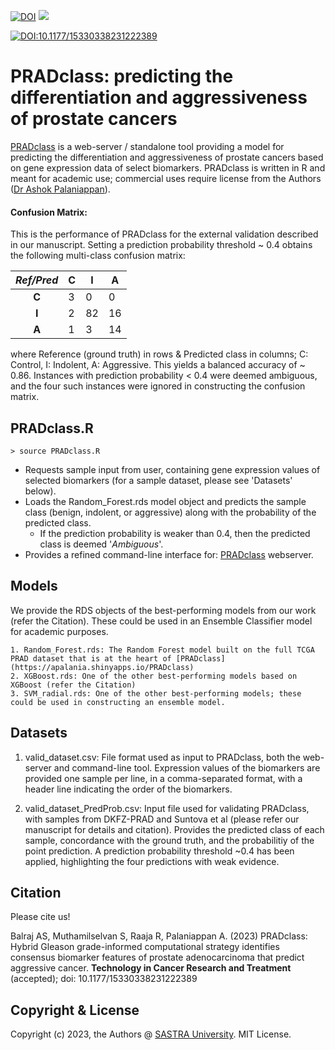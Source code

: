 [![DOI](https://zenodo.org/badge/DOI/10.5281/zenodo.7844579.svg)](https://doi.org/10.5281/zenodo.7844579)
![](https://img.shields.io/badge/licence-MIT-blue)

[![DOI:10.1177/15330338231222389](https://img.shields.io/badge/DOI-10.1177/15330338231222389-B31B1B)](https://doi.org/10.1177/15330338231222389)
# PRADclass: predicting the differentiation and aggressiveness of prostate cancers

[PRADclass](https://apalania.shinyapps.io/PRADclass) is a web-server / standalone tool providing a model for predicting the differentiation and aggressiveness of prostate cancers based on gene expression data of select biomarkers. PRADclass is written in R and meant for academic use; commercial uses require license from the Authors ([Dr Ashok Palaniappan](mailto:apalania@scbt.sastra.edu)). 

#### Confusion Matrix: 
This is the performance of PRADclass for the external validation described in our manuscript. Setting a prediction probability threshold ~ 0.4 obtains the following multi-class confusion matrix: 

| *Ref/Pred* |C  |I  |A  |
|:---:|---|---|---|
| __C__ |3  |0  |0  |
| __I__ | 2 |82 |16 |
| __A__ | 1 |3  |14 |

where Reference (ground truth) in rows & Predicted class in columns; C: Control, I: Indolent, A: Aggressive.
This yields a balanced accuracy of ~  0.86. Instances with prediction probability < 0.4 were deemed ambiguous, and the four such instances were ignored in constructing the confusion matrix. 


PRADclass.R
------------

    > source PRADclass.R
    
* Requests sample input from user, containing gene expression values of selected biomarkers (for a sample dataset, please see 'Datasets' below).
* Loads the Random_Forest.rds model object and predicts the sample class (benign, indolent, or aggressive) along with the probability of the predicted class. 
	- If the prediction probability is weaker than 0.4, then the predicted class is deemed '_Ambiguous_'. 
* Provides a refined command-line interface for: [PRADclass](https://apalania.shinyapps.io/PRADclass) webserver.
    
Models
-------

We provide the RDS objects of the best-performing models from our work (refer the Citation). These could be used in an Ensemble Classifier model for academic purposes.
	
    1. Random_Forest.rds: The Random Forest model built on the full TCGA PRAD dataset that is at the heart of [PRADclass](https://apalania.shinyapps.io/PRADclass)
    2. XGBoost.rds: One of the other best-performing models based on XGBoost (refer the Citation)
    3. SVM_radial.rds: One of the other best-performing models; these could be used in constructing an ensemble model.  


Datasets
--------
    
1. valid_dataset.csv: File format used as input to PRADclass, both the web-server and command-line tool. Expression values of the biomarkers are provided one sample per line, in a comma-separated format, with a header line indicating the order of the biomarkers. 
        
2. valid_dataset_PredProb.csv: Input file used for validating PRADclass, with samples from DKFZ-PRAD and Suntova et al (please refer our manuscript for details and citation). Provides the predicted class of each sample, concordance with the ground truth, and the probabilitiy of the point prediction. A prediction probability threshold ~0.4 has been applied, highlighting the four predictions with weak evidence.  
        
Citation
----------

Please cite us!

Balraj AS, Muthamilselvan S, Raaja R, Palaniappan A. (2023) PRADclass: Hybrid Gleason grade-informed computational strategy identifies consensus biomarker features of prostate adenocarcinoma that predict aggressive cancer. **Technology in Cancer Research and Treatment** (accepted); doi: 10.1177/15330338231222389

Copyright & License
-------------------

Copyright (c) 2023, the Authors @ [SASTRA University](https://www.sastra.edu). MIT License. 


